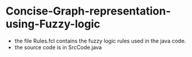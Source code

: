 # Concise-Graph-representation-using-Fuzzy-logic

* the file Rules.fcl contains the fuzzy logic rules used in the java code.
* the source code is in SrcCode.java
